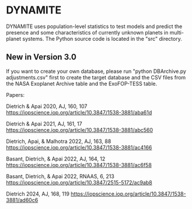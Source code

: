 # DYNAMITE

DYNAMITE uses population-level statistics to test models and predict the presence and some characteristics of currently unknown planets in multi-planet systems. The Python source code is located in the "src" directory.

## New in Version 3.0

If you want to create your own database, please run "python DBArchive.py adjustments.csv" first to create the target database and the CSV files from the NASA Exoplanet Archive table and the ExoFOP-TESS table.

Papers:

Dietrich & Apai 2020, AJ, 160, 107 https://iopscience.iop.org/article/10.3847/1538-3881/aba61d

Dietrich & Apai 2021, AJ, 161, 17 https://iopscience.iop.org/article/10.3847/1538-3881/abc560

Dietrich, Apai, & Malhotra 2022, AJ, 163, 88 https://iopscience.iop.org/article/10.3847/1538-3881/ac4166

Basant, Dietrich, & Apai 2022, AJ, 164, 12 https://iopscience.iop.org/article/10.3847/1538-3881/ac6f58

Basant, Dietrich, & Apai 2022, RNAAS, 6, 213 https://iopscience.iop.org/article/10.3847/2515-5172/ac9ab8

Dietrich 2024, AJ, 168, 119 https://iopscience.iop.org/article/10.3847/1538-3881/ad60c6
